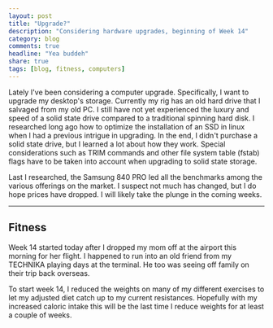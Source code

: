 ```yaml
---
layout: post
title: "Upgrade?"
description: "Considering hardware upgrades, beginning of Week 14"
category: blog
comments: true
headline: "Yea buddeh"
share: true
tags: [blog, fitness, computers]
---
```

Lately I've been considering a computer upgrade.  Specifically, I want to upgrade my desktop's storage.  Currently my rig has an old hard drive that I salvaged from my old PC.  I still have not yet experienced the luxury and speed of a solid state drive compared to a traditional spinning hard disk.  I researched long ago how to optimize the installation of an SSD in linux when I had a previous intrigue in upgrading.  In the end, I didn't purchase a solid state drive, but I learned a lot about how they work.  Special considerations such as TRIM commands and other file system table (fstab) flags have to be taken into account when upgrading to solid state storage.

Last I researched, the Samsung 840 PRO led all the benchmarks among the various offerings on the market.  I suspect not much has changed, but I do hope prices have dropped.  I will likely take the plunge in the coming weeks.

----

## Fitness

Week 14 started today after I dropped my mom off at the airport this morning for her flight.  I happened to run into an old friend from my TECHNIKA playing days at the terminal.  He too was seeing off family on their trip back overseas.

To start week 14, I reduced the weights on many of my different exercises to let my adjusted diet catch up to my current resistances.  Hopefully with my increased caloric intake this will be the last time I reduce weights for at least a couple of weeks.
